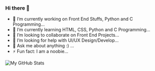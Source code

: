 ### Hi there 👋

- 🔭 I’m currently working on Front End Stuffs, Python and C Programming...
- 🌱 I’m currently learning HTML, CSS, Python and C Programming...
- 👯 I’m looking to collaborate on Front End Projects...
- 🤔 I’m looking for help with UI/UX Design/Develop...
- 💬 Ask me about anything :) ...
- ⚡ Fun fact: I am a noobie...

![My GitHub Stats](https://github-readme-stats.vercel.app/api?username=aakrity17&show_icons=true&theme=merko)
